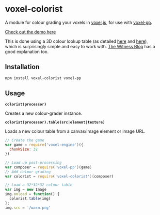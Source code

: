 # voxel-colorist #

A module for colour grading your voxels in [voxel.js](http://voxeljs.com), for
use with [voxel-pp](http://github.com/hughsk/voxel-pp).

[Check out the demo here](http://hughsk.github.com/voxel-colorist)

This is done using a 3D colour lookup table (as detailed
[here](http://youtu.be/rfQ8rKGTVlg?t=24m31s)
and [here](http://http.developer.nvidia.com/GPUGems2/gpugems2_chapter24.html)),
which is surprisingly simple and easy to work with.
[The Witness Blog](http://the-witness.net/news/2012/08/fun-with-in-engine-color-grading/) has a good explanation too.

## Installation ##

``` bash
npm install voxel-colorist voxel-pp
```

## Usage ##

**`colorist(processor)`**

Creates a new colour-grader instance.

**`colorist(processor).table(src|element|texture)`**

Loads a new colour table from a canvas/image element or image URL.

``` javascript
// Create the game
var game = require('voxel-engine')({
  chunkSize: 32
})

// Load up post-processing
var composer = require('voxel-pp')(game)
// Add colour grading
var colorist = require('voxel-colorist')(composer)

// Load a 32*32*32 colour table
var img = new Image
img.onload = function() {
  colorist.table(img)
};
img.src = '/warm.png'
```



